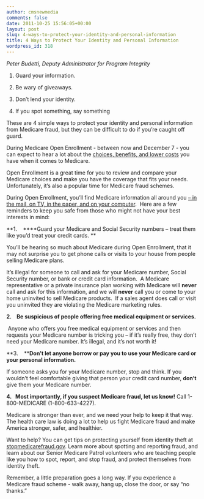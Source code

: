 ```yaml
---
author: cmsnewmedia
comments: false
date: 2011-10-25 15:56:05+00:00
layout: post
slug: 4-ways-to-protect-your-identity-and-personal-information
title: 4 Ways to Protect Your Identity and Personal Information
wordpress_id: 318
---
```


_Peter Budetti, Deputy Administrator for Program Integrity_



	
  1. Guard your information.

	
  2. Be wary of giveaways.

	
  3. Don’t lend your identity.

	
  4. If you spot something, say something


These are 4 simple ways to protect your identity and personal information from Medicare fraud, but they can be difficult to do if you’re caught off guard. 

During Medicare Open Enrollment - between now and December 7 - you can expect to hear a lot about the [choices, benefits, and lower costs](http://blog.medicare.gov/2011/10/03/medicare-open-enrollment-medicare-is-stronger-than-ever/) you have when it comes to Medicare.

Open Enrollment is a great time for you to review and compare your Medicare choices and make you have the coverage that fits your needs. Unfortunately, it’s also a popular time for Medicare fraud schemes. 

During Open Enrollment, you’ll find Medicare information all around you [– in the mail, on TV, in the paper, and on your computer](http://blog.medicare.gov/2011/10/11/medicare-open-enrollment-4-places-to-look-for-medicare-information/).  Here are a few reminders to keep you safe from those who might not have your best interests in mind:    

**1.    ****Guard your Medicare and Social Security numbers – treat them like you’d treat your credit cards. **

You’ll be hearing so much about Medicare during Open Enrollment, that it may not surprise you to get phone calls or visits to your house from people selling Medicare plans. 

It’s illegal for someone to call and ask for your Medicare number, Social Security number, or bank or credit card information.  A Medicare representative or a private insurance plan working with Medicare will **never** call and ask for this information, and we will **never** call you or come to your home uninvited to sell Medicare products.  If a sales agent does call or visit you uninvited they are violating the Medicare marketing rules.

**2.    Be suspicious of people offering free medical equipment or services.**

 Anyone who offers you free medical equipment or services and then requests your Medicare number is tricking you – if it’s really free, they don’t need your Medicare number. It’s illegal, and it’s not worth it!

**3.    ****Don’t let anyone borrow or pay you to use your Medicare card or your personal information.**

If someone asks you for your Medicare number, stop and think. If you wouldn’t feel comfortable giving that person your credit card number, **don’t** give them your Medicare number. 

**4.   Most importantly, if you suspect Medicare fraud, let us know!** Call 1-800-MEDICARE (1-800-633-4227).

Medicare is stronger than ever, and we need your help to keep it that way. The health care law is doing a lot to help us fight Medicare fraud and make America stronger, safer, and healthier. 

Want to help? You can get tips on protecting yourself from identity theft at [stopmedicarefraud.gov](http://www.stopmedicarefraud.gov/). Learn more about spotting and reporting fraud, and learn about our Senior Medicare Patrol volunteers who are teaching people like you how to spot, report, and stop fraud, and protect themselves from identity theft.

Remember, a little preparation goes a long way. If you experience a Medicare fraud scheme - walk away, hang up, close the door, or say “no thanks.”
